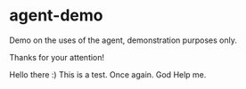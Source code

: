 # agent-demo
Demo on the uses of the agent, demonstration purposes only.

Thanks for your attention!

Hello there :)
This is a test.
Once again.
God Help me.

